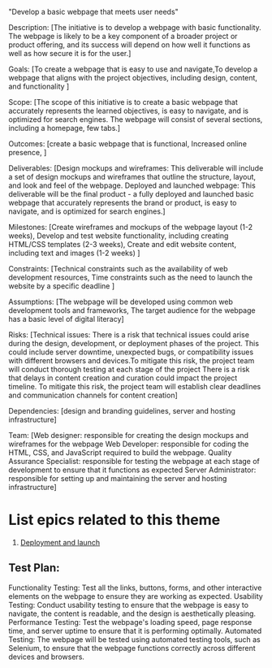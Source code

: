 "Develop a basic webpage that meets user needs"

Description: [The initiative is to develop a webpage with basic functionality. 
             The webpage is likely to be a key component of a broader project 
             or product offering, and its success will depend on how well it functions
             as well as how secure it is for the user.]

Goals: [To create a webpage that is easy to use 
       and navigate,To develop a webpage that aligns with the project 
       objectives, including design, content, and functionality ]

Scope: [The scope of this initiative is to create a basic webpage that accurately
       represents the learned objectives, is easy to navigate, and is optimized 
       for search engines. The webpage will consist of several sections, including a 
       homepage, few tabs.]

Outcomes: [create a basic webpage that is functional, Increased online presence, ]

Deliverables: [Design mockups and wireframes: This deliverable will include a set of
              design mockups and wireframes that outline the structure, layout, and look 
              and feel of the webpage.
              Deployed and launched webpage: This deliverable will be the final product 
              - a fully deployed and launched basic webpage that accurately represents the
              brand or product, is easy to navigate, and is optimized for search engines.]

Milestones: [Create wireframes and mockups of the webpage layout (1-2 weeks),
            Develop and test website functionality, including creating HTML/CSS templates (2-3 weeks),
            Create and edit website content, including text and images (1-2 weeks) ]

Constraints: [Technical constraints such as the availability of web development resources, 
             Time constraints such as the need to launch the website by a specific deadline ]

Assumptions: [The webpage will be developed using common web development
             tools and frameworks, 
             The target audience for the webpage has a basic level of digital literacy]

Risks: [Technical issues: There is a risk that technical issues could arise during
       the design, development, or deployment phases of the project. 
       This could include server downtime, unexpected bugs, or compatibility issues with 
       different browsers and devices.To mitigate this risk, the project team will conduct thorough testing at each stage of the project
       There is a risk that delays in content creation and curation could impact the project
       timeline. To mitigate this risk, the project team will establish clear deadlines and
       communication channels for content creation]

Dependencies: [design and branding guidelines, server and hosting infrastructure]

Team: [Web designer: responsible for creating the design mockups and wireframes for the webpage
      Web Developer: responsible for coding the HTML, CSS, and JavaScript required to build the webpage.
      Quality Assurance Specialist: responsible for testing the webpage at each stage of development to 
      ensure that it functions as expected
      Server Administrator: responsible for setting up and maintaining the server and hosting infrastructure]

# List epics related to this theme
1. [Deployment and launch](documentation/theme_1/Initiative_3/Epic_1/Epic_1.md)

## Test Plan:
Functionality Testing: Test all the links, buttons, forms, and other interactive elements 
                       on the webpage to ensure they are working as expected.
Usability Testing: Conduct usability testing to ensure that the webpage is easy to navigate,
                   the content is readable, and the design is aesthetically pleasing.
Performance Testing: Test the webpage's loading speed, page response time, and server uptime
                     to ensure that it is performing optimally.
Automated Testing: The webpage will be tested using automated testing tools, such as Selenium,
                   to ensure that the webpage functions correctly across different devices and browsers.